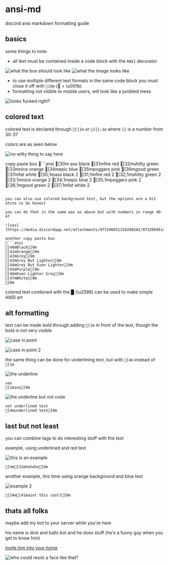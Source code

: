# ansi-md
discord ansi markdown formatting guide

## basics

some things to note:
  - all text must be contained inside a code block with the `ANSI` decorator

![what the box should look like](https://cdn.discordapp.com/attachments/973196031158280202/973208120237105212/unknown.png)
![what the image looks like](https://cdn.discordapp.com/attachments/973196031158280202/973208158392688640/unknown.png)
  - to use multiple different text formats in the same code block you must close it off with `[0m` ( = \u001b)
  - formatting not visible to mobile users, will look like a jumbled mess

![looks fucked right?](https://cdn.discordapp.com/attachments/973196031158280202/973207697421914172/unknown.png)

## colored text

colored text is declared through `[{}m` or `[{};1m` where `{}` is a number from 30-37

colors are as seen below

![no witty thing to say here](https://cdn.discordapp.com/attachments/973196031158280202/973209632044634112/unknown.png)

copy paste box
```ansi
[30m ass black
[31mfire red
[32mshitty green
[33mnice orange
[34mepic blue
[35mpoggers pink
[36mgood green
[37mfat white
[30;1mass black 2
[31;1mfire red 2
[32;1mshitty green 2
[33;1mnice orange 2
[34;1mepic blue 2
[35;1mpoggers pink 2
[36;1mgood green 2 
[37;1mfat white 2
```

you can also use colored background text, but the options are a bit shite to be honest

you can do that in the same was as above but with numbers in range 40-47

![sex](https://media.discordapp.net/attachments/973196031158280202/973209451437883422/unknown.png)

another copy paste box
```ansi
[40mBlack[0m
[41mOrange[0m
[42mGrey[0m
[43mGrey But Lighter[0m
[44mGrey But Even Lighter[0m
[45mPurple[0m
[46mEven Lighter Grey[0m
[47mWhite[0m
[0m
```

colored text combined with the █ (\u2588) can be used to make simple ANSI art

## alt formatting

text can be made bold through adding `[1m` in front of the text, though the bold is not very visible

![case in point](https://cdn.discordapp.com/attachments/973196031158280202/973211165285052456/unknown.png)

![case in point 2](https://cdn.discordapp.com/attachments/973196031158280202/973211330062479400/unknown.png)

the same thing can be done for underlining text, but with `[4m` instead of `[1m`

![the underline](https://cdn.discordapp.com/attachments/973196031158280202/973211773442355230/unknown.png)

```ansi
sex
[1msex[0m
```

![the underline but not code](https://cdn.discordapp.com/attachments/973196031158280202/973211833781596280/unknown.png)

```ansi
not underlined text
[4munderlined text[0m
```

## last but not least

you can combine tags to do interesting stuff with the text

example, using underlined and red text

![this is an example](https://cdn.discordapp.com/attachments/973196031158280202/973212617713791056/unknown.png)

```ansi
[4m[31mhehehe[0m
```

another example, this time using orange background and blue text

![example 2](https://cdn.discordapp.com/attachments/973196031158280202/973213857055117372/unknown.png)

```ansi
[34m[41maint this cool?[0m
```

## thats all folks
maybe add my bot to your server while you're here

his name is dick and balls bot and he does stuff (he's a funny guy when you get to know him)

[invite him into your home](https://discord.com/api/oauth2/authorize?client_id=659540200053276685&permissions=2349333568&scope=bot)

![who could resist a face like that?](https://cdn.discordapp.com/avatars/659540200053276685/0498dd70e868b073a76d3f9a6dde199f.webp?size=256)

